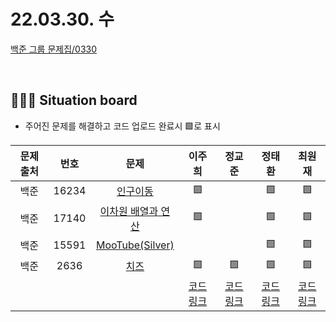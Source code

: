 # 22.03.30. 수

[백준 그룹 문제집/0330](https://www.acmicpc.net/group/workbook/view/13701/43713)

</br>

## 🧑🏽‍💻 Situation board
- 주어진 문제를 해결하고 코드 업로드 완료시 🟩로 표시

| 문제 출처   | 번호       | 문제      | 이주희  | 정교준  | 정태환  | 최원재  |
| :--------: | :--------: | :--------: | :--------: | :-------: | :-------: |  :-------: |
|백준|16234|[인구이동](https://www.acmicpc.net/problem/16234)  |  🟩    |      | 🟩  |    🟩   |
|백준|17140|[이차원 배열과 연산](https://www.acmicpc.net/problem/17140)  |  🟩   |    | 🟩  |    🟩  |
|백준|15591|[MooTube(Silver)](https://www.acmicpc.net/problem/15591)  |     |    |  🟩 |    🟩  |
|백준|2636|[치즈](https://www.acmicpc.net/problem/2636)  |  🟩   |  🟩  | 🟩  |    🟩  |
||||  [코드링크](이주희/README.md) | [코드링크](정교준/README.md) | [코드링크](정태환/README.md) | [코드링크](최원재/README.md)  |
